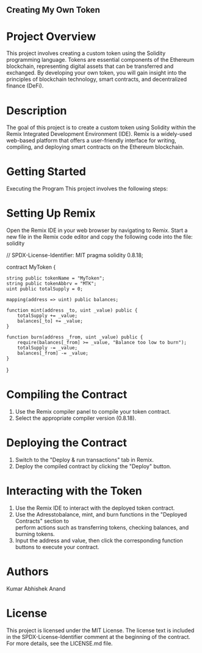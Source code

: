 ## Creating My Own Token

# Project Overview
This project involves creating a custom token using the Solidity programming language. Tokens are essential components of the Ethereum blockchain, representing digital assets that can be transferred and exchanged. By developing your own token, you will gain insight into the principles of blockchain technology, smart contracts, and decentralized finance (DeFi).

# Description
The goal of this project is to create a custom token using Solidity within the Remix Integrated Development Environment (IDE). Remix is a widely-used web-based platform that offers a user-friendly interface for writing, compiling, and deploying smart contracts on the Ethereum blockchain.

# Getting Started
Executing the Program
This project involves the following steps:

# Setting Up Remix
Open the Remix IDE in your web browser by navigating to Remix.
Start a new file in the Remix code editor and copy the following code into the file:
solidity

// SPDX-License-Identifier: MIT
pragma solidity 0.8.18;

contract MyToken {
    
    string public tokenName = "MyToken";    
    string public tokenAbbrv = "MTK";       
    uint public totalSupply = 0;           

    mapping(address => uint) public balances;

    function mint(address _to, uint _value) public {
        totalSupply += _value;               
        balances[_to] += _value;             
    }

    function burn(address _from, uint _value) public {
        require(balances[_from] >= _value, "Balance too low to burn"); 
        totalSupply -= _value;               
        balances[_from] -= _value;           
    }
}
# Compiling the Contract
 1. Use the Remix compiler panel to compile your token contract.
 2. Select the appropriate compiler version (0.8.18).

# Deploying the Contract
 1. Switch to the "Deploy & run transactions" tab in Remix.
 2. Deploy the compiled contract by clicking the "Deploy" button.

 # Interacting with the Token
 1. Use the Remix IDE to interact with the deployed token contract.
 2. Use the Adresstobalance, mint, and burn functions in the "Deployed Contracts" section to   
    perform actions such as transferring tokens, checking balances, and burning tokens.
 3. Input the address and value, then click the corresponding function buttons to execute your 
    contract.

# Authors

 Kumar Abhishek Anand

# License
This project is licensed under the MIT License. The license text is included in the SPDX-License-Identifier comment at the beginning of the contract. For more details, see the LICENSE.md file.
